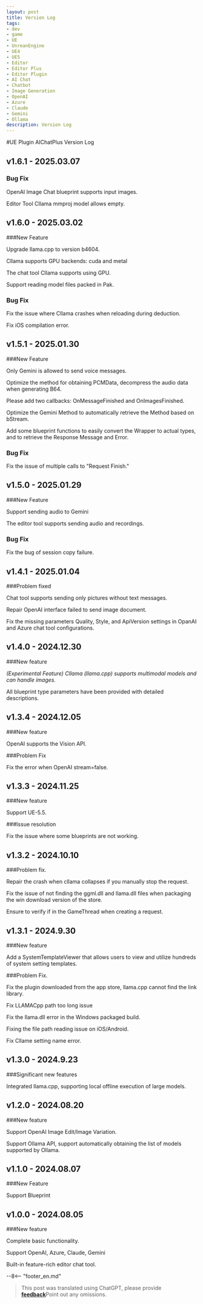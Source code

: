 ```yaml
---
layout: post
title: Version Log
tags:
- dev
- game
- UE
- UnreanEngine
- UE4
- UE5
- Editor
- Editor Plus
- Editor Plugin
- AI Chat
- Chatbot
- Image Generation
- OpenAI
- Azure
- Claude
- Gemini
- Ollama
description: Version Log
---
```


<meta property="og:title" content="UE 插件 AIChatPlus 版本日志" />

#UE Plugin AIChatPlus Version Log

## v1.6.1 - 2025.03.07

### Bug Fix

OpenAI Image Chat blueprint supports input images.

Editor Tool Cllama mmproj model allows empty.

## v1.6.0 - 2025.03.02

###New Feature

Upgrade llama.cpp to version b4604.

Cllama supports GPU backends: cuda and metal

The chat tool Cllama supports using GPU.

Support reading model files packed in Pak.

### Bug Fix

Fix the issue where Cllama crashes when reloading during deduction.

Fix iOS compilation error.

## v1.5.1 - 2025.01.30

###New Feature

Only Gemini is allowed to send voice messages.

Optimize the method for obtaining PCMData, decompress the audio data when generating B64.

Please add two callbacks: OnMessageFinished and OnImagesFinished.

Optimize the Gemini Method to automatically retrieve the Method based on bStream.

Add some blueprint functions to easily convert the Wrapper to actual types, and to retrieve the Response Message and Error.

### Bug Fix

Fix the issue of multiple calls to "Request Finish."

## v1.5.0 - 2025.01.29

###New Feature

Support sending audio to Gemini

The editor tool supports sending audio and recordings.

### Bug Fix

Fix the bug of session copy failure.

## v1.4.1 - 2025.01.04

###Problem fixed

Chat tool supports sending only pictures without text messages.

Repair OpenAI interface failed to send image document.

Fix the missing parameters Quality, Style, and ApiVersion settings in OpanAI and Azure chat tool configurations.

## v1.4.0 - 2024.12.30

###New feature

*(Experimental Feature) Cllama (llama.cpp) supports multimodal models and can handle images.*

All blueprint type parameters have been provided with detailed descriptions.

## v1.3.4 - 2024.12.05

###New feature

OpenAI supports the Vision API.

###Problem Fix

Fix the error when OpenAI stream=false.

## v1.3.3 - 2024.11.25

###New feature

Support UE-5.5.

###Issue resolution

Fix the issue where some blueprints are not working.

## v1.3.2 - 2024.10.10

###Problem fix.

Repair the crash when cllama collapses if you manually stop the request.

Fix the issue of not finding the ggml.dll and llama.dll files when packaging the win download version of the store.

Ensure to verify if in the GameThread when creating a request.

## v1.3.1 - 2024.9.30

###New feature

Add a SystemTemplateViewer that allows users to view and utilize hundreds of system setting templates.

###Problem Fix.

Fix the plugin downloaded from the app store, llama.cpp cannot find the link library.

Fix LLAMACpp path too long issue

Fix the llama.dll error in the Windows packaged build.

Fixing the file path reading issue on iOS/Android.

Fix Cllame setting name error.

## v1.3.0 - 2024.9.23

###Significant new features

Integrated llama.cpp, supporting local offline execution of large models.

## v1.2.0 - 2024.08.20

###New feature

Support OpenAI Image Edit/Image Variation.

Support Ollama API, support automatically obtaining the list of models supported by Ollama.

## v1.1.0 - 2024.08.07

###New Feature

Support Blueprint

## v1.0.0 - 2024.08.05

###New feature

Complete basic functionality.

Support OpenAI, Azure, Claude, Gemini

Built-in feature-rich editor chat tool.

--8<-- "footer_en.md"


> This post was translated using ChatGPT, please provide [**feedback**](https://github.com/disenone/wiki_blog/issues/new)Point out any omissions. 

